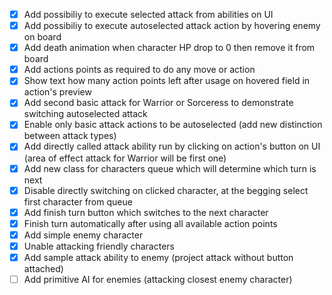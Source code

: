 - [x] Add possibiliy to execute selected attack from abilities on UI
- [x] Add possibiliy to execute autoselected attack action by hovering enemy on board
- [x] Add death animation when character HP drop to 0 then remove it from board
- [x] Add actions points as required to do any move or action
- [x] Show text how many action points left after usage on hovered field in action's preview
- [x] Add second basic attack for Warrior or Sorceress to demonstrate switching autoselected attack
- [x] Enable only basic attack actions to be autoselected (add new distinction between attack types)
- [x] Add directly called attack ability run by clicking on action's button on UI (area of effect attack for Warrior will be first one)
- [x] Add new class for characters queue which will determine which turn is next
- [x] Disable directly switching on clicked character, at the begging select first character from queue
- [x] Add finish turn button which switches to the next character
- [x] Finish turn automatically after using all available action points
- [x] Add simple enemy character
- [x] Unable attacking friendly characters
- [x] Add sample attack ability to enemy (project attack without button attached)
- [ ] Add primitive AI for enemies (attacking closest enemy character)